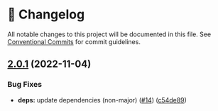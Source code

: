 <!-- markdownlint-disable --><!-- textlint-disable -->

# 📓 Changelog

All notable changes to this project will be documented in this file. See
[Conventional Commits](https://conventionalcommits.org) for commit guidelines.

## [2.0.1](https://github.com/sanity-io/eslint-config-studio/compare/v2.0.0...v2.0.1) (2022-11-04)

### Bug Fixes

- **deps:** update dependencies (non-major) ([#14](https://github.com/sanity-io/eslint-config-studio/issues/14)) ([c54de89](https://github.com/sanity-io/eslint-config-studio/commit/c54de89e821a77e07af37de038c82dda47716ae6))
